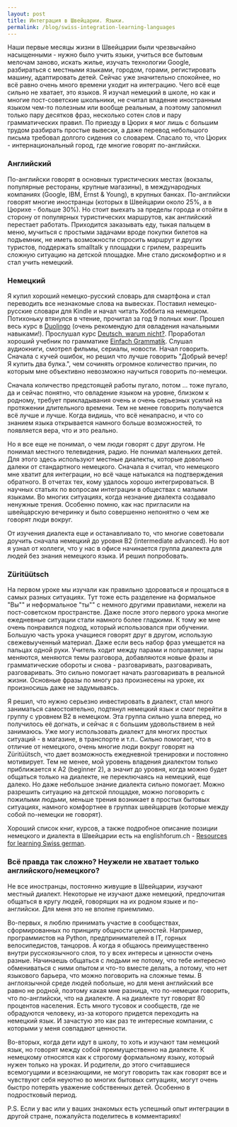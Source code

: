 ```yaml
---
layout: post
title: Интеграция в Швейцарии. Языки.
permalink: /blog/swiss-integration-learning-languages
---
```

Наши первые месяцы жизни в Швейцарии были чрезвычайно насыщенными - нужно было учить языки, учиться все бытовым мелочам заново, искать жилье, изучать технологии Google, разбираться с местными языками, городом, горами, регистировать машину, адаптировать детей. Сейчас уже значительно спокойнее, но всё равно очень много времени уходит на интеграцию. Чего всё еще сильно не хватает, это языков. Я изучал немецкий в школе, но как и многие пост-советские школьники, не считал владение иностранным языком чем-то полезным или вообще реальным, а поэтому запомнил только пару десятков фраз, несколько сотен слов и пару грамматических правил. По приезду в Цюрих я мог лишь с большим трудом разбирать простые вывески, а даже перевод небольшого письма требовал долгого сидения со словарем. Спасало то, что Цюрих - интернациональный город, где многие говорят по-английски.
<!--more-->

### Английский

По-английски говорят в основных туристических местах (вокзалы, популярные рестораны, крупные магазины), в международных компаниях (Google, IBM, Ernst & Young), в крупных банках. По-английски говорят многие иностранцы (которых в Швейцарии около 25%, а в Цюрихе - больше 30%). Но стоит выехать за пределы города и отойти в сторону от популярных туристических маршрутов, как английский перестает работать. Приходится заказывать еду, тыкая пальцем в меню, мучиться с простыми задачами вроде покупки билетов на подъемник, не иметь возможности спросить маршрут и других туристов, поддержать smalltalk у площадки с грилем, разрешить сложную ситуацию на детской площадке. Мне стало дискомфортно и я стал учить немецкий.

### Немецкий

Я купил хороший немецко-русский словарь для смартфона и стал переводить все незнакомые слова на вывесках. Поставил немецко-русские словари для Kindle и начал читать Хоббита на немецком. Потихоньку втянулся в чтение, прочитал за год 9 полных книг. Прошел весь курс в [Duolingo](https://www.duolingo.com/) (очень рекомендую для овладения начальными навыками!). Прослушал курс [Deutsch, warum nicht?](http://www.dw.de/deutsch-lernen/deutsch-warum-nicht/s-2163). Проработал хороший учебник по грамматике [Einfach Grammatik](http://www.klett-langenscheidt.de/produkt/2884/Einfach_Grammatik-Buch/978-3-12-606368-5). Слушал аудиокниги, смотрел фильмы, сериалы, новости. Начал говорить. Сначала с кучей ошибок, но решил что лучше говорить "Добрый вечер! Я купить два булка.", чем сочинять огромное количество причин, по которым мне объективно невозможно научиться говорить по-немецки.

Сначала количество предстоящей работы пугало, потом ... тоже пугало, да и сейчас понятно, что овладение языком на уровне, близком к родному, требует прикладывания очень и очень серьезных усилий на протяжении длительного времени. Тем не менее говорить получается всё лучше и лучше. Когда видишь, что всё ненапрасно, и что со знанием языка открывается намного больше возможностей, то появляется вера, что и это реально.

Но я все еще не понимал, о чем люди говорят с друг другом. Не понимал местного телевидения, радио. Не понимал маленьких детей. Для этого здесь используют местные диалекты, которые довольно далеки от стандартного немецкого. Сначала я считал, что немецкого мне хватит для интеграции, но всё чаще натыкался на подтверждения обратного. В отчетах тех, кому удалось хорошо интегрироваться. В научных статьях по вопросам интеграции в обществах с малыми языками. Во многих ситуациях, когда незнание диалекта создавало ненужные трения. Особенно помню, как нас пригласили на швейцарскую вечеринку и было совершенно непонятно о чем же говорят люди вокруг.

От изучения диалекта еще и останавливало то, что многие советовали доучить сначала немецкий до уровня B2 (intermediate advanced). Но вот я узнал от коллеги, что у нас в офисе начинается группа диалекта для людей без знания немецкого языка. И решил попробовать.

### Züritüütsch

На первом уроке мы изучали как правильно здороваться и прощаться в самых разных ситуациях. Тут тоже есть разделение на формальное "Вы"" и неформальное "ты"" с немного другими правилами, нежели на пост-советском пространстве. Даже после этого первого урока многие ежедневные ситуации стали намного более гладкими. К тому же мне очень понравился подход, который использовался при обучении. Большую часть урока учащиеся говорят друг в другом, использую свежевыученный материал. Даже если весь набор фраз умещается на пальцах одной руки. Учитель ходит между парами и поправляет, пары меняются, меняются темы разговора, добавляются новые фразы и грамматические обороты и снова - разговаривать, разговаривать, разговаривать. Это сильно помогает начать разговаривать в реальной жизни. Основные фразы по многу раз произнесены на уроке, их произносишь даже не задумываясь.

Я решил, что нужно серьезно инвестировать в диалект, стал много заниматься самостоятельно, подтянул немецкий язык и смог перейти в группу с уровнем B2 в немецком. Эта группа сильно ушла вперед, но получилось её догнать, и сейчас я с большим удовольствием в ней занимаюсь. Уже могу использовать диалект для многих простых ситуаций - в магазине, в транспорте и т.п.. Сильно помогает, что в отличие от немецкого, очень многие люди вокруг говорят на Züritüütsch, что дает возможность ежедневной тренировки и постоянно мотивирует. Тем не менее, мой уровень владения диалектом только приближается к A2 (beginner 2), а значит до уровня, когда можно будет общаться только на диалекте, не переключаясь на немецкий, еще далеко. Но даже небольшое знание диалекта сильно помогает. Можно разрешить ситуацию на детской площадке, можно поговорить с пожилыми людьми, меньше трения возникает в простых бытовых ситуациях, намного комфортнее в группах швейцарцев (которые между собой по-немецки не говорят).

Хороший список книг, курсов, а также подробное описание позиции немецкого и диалекта в Швейцарии есть на englishforum.ch - [Resources for learning Swiss german](http://www.englishforum.ch/language-corner/17908-resources-learning-swiss-german-all-dialects.html).

### Всё правда так сложно? Неужели не хватает только английского/немецкого?

Не все иностранцы, постоянно живущие в Швейцарии, изучают местный диалект. Некоторые не изучают даже немецкий, предпочитая общаться в кругу людей, говорящих на их родном языке и по-английски. Для меня это не вполне приемлимо.

Во-первых, я люблю принимать участие в сообществах, сформированных по принципу общности ценностей. Например, программистов на Python, предпринимателей в IT, горных велосипедистов, танцоров. А когда я общаюсь преимущественно внутри русскоязычного слоя, то у всех интересы и ценности очень разные. Начинаешь общаться с людьми не потому, что тебе интересно обмениваться с ними опытом и что-то вместе делать, а потому, что нет языкового барьера, что можно поговорить на сложные темы. В англоязычной среде людей побольше, но для меня английский все равно не родной, поэтому какая мне разница, что по-немецки говорить, что по-английски, что на диалекте. А на диалекте тут говорят 80 процентов населения. Есть много тусовок и сообществ, где не обрадуются человеку, из-за которого придется переходить на немецкий язык. И зачастую это как раз те интересные компании, с которыми у меня совпадают ценности.

Во-вторых, когда дети идут в школу, то хоть и изучают там немецкий язык, но говорят между собой преимущественно на диалекте. К немецкому относятся как к строгому формальному языку, который нужен только на уроках. И родители, до этого считавшиеся всемогущими и всезнающими, не могут говорить так как говорят все и чувствуют себя неуютно во многих бытовых ситуациях, могут очень быстро потерять уважение собственных детей. Особенно в подростковый период.

P.S. Если у вас или у ваших знакомых есть успешный опыт интеграции в другой стране, пожалуйста поделитесь в комментариях!